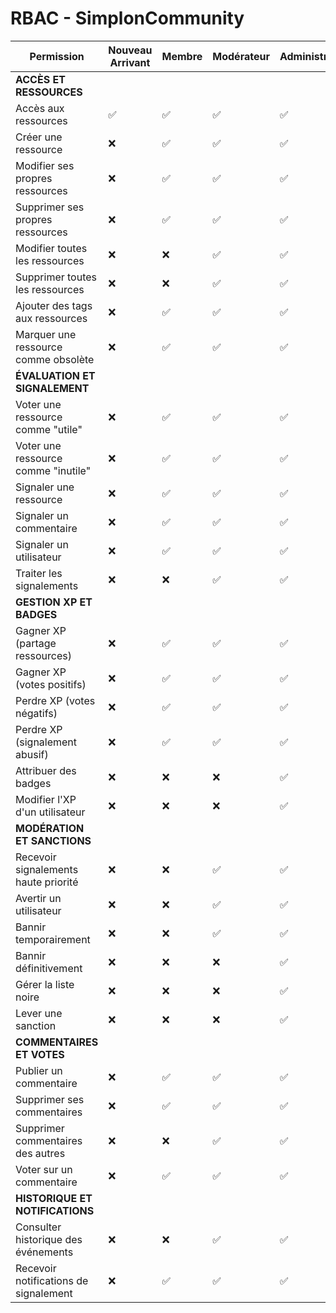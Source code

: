 # RBAC - SimplonCommunity

| Permission                                    | Nouveau Arrivant | Membre | Modérateur | Administrateur |
|----------------------------------------------|-----------------|--------|------------|--------------|
| **ACCÈS ET RESSOURCES**                      |                |        |            |              |
| Accès aux ressources                         | ✅              | ✅      | ✅          | ✅            |
| Créer une ressource                          | ❌              | ✅      | ✅          | ✅            |
| Modifier ses propres ressources              | ❌              | ✅      | ✅          | ✅            |
| Supprimer ses propres ressources             | ❌              | ✅      | ✅          | ✅            |
| Modifier toutes les ressources               | ❌              | ❌      | ✅          | ✅            |
| Supprimer toutes les ressources              | ❌              | ❌      | ✅          | ✅            |
| Ajouter des tags aux ressources              | ❌              | ✅      | ✅          | ✅            |
| Marquer une ressource comme obsolète         | ❌              | ✅      | ✅          | ✅            |
| **ÉVALUATION ET SIGNALEMENT**                |                |        |            |              |
| Voter une ressource comme "utile"            | ❌              | ✅      | ✅          | ✅            |
| Voter une ressource comme "inutile"          | ❌              | ✅      | ✅          | ✅            |
| Signaler une ressource                       | ❌              | ✅      | ✅          | ✅            |
| Signaler un commentaire                      | ❌              | ✅      | ✅          | ✅            |
| Signaler un utilisateur                      | ❌              | ✅      | ✅          | ✅            |
| Traiter les signalements                     | ❌              | ❌      | ✅          | ✅            |
| **GESTION XP ET BADGES**                     |                |        |            |              |
| Gagner XP (partage ressources)               | ❌              | ✅      | ✅          | ✅            |
| Gagner XP (votes positifs)                   | ❌              | ✅      | ✅          | ✅            |
| Perdre XP (votes négatifs)                   | ❌              | ✅      | ✅          | ✅            |
| Perdre XP (signalement abusif)               | ❌              | ✅      | ✅          | ✅            |
| Attribuer des badges                         | ❌              | ❌      | ❌          | ✅            |
| Modifier l'XP d'un utilisateur               | ❌              | ❌      | ❌          | ✅            |
| **MODÉRATION ET SANCTIONS**                  |                |        |            |              |
| Recevoir signalements haute priorité         | ❌              | ❌      | ✅          | ✅            |
| Avertir un utilisateur                       | ❌              | ❌      | ✅          | ✅            |
| Bannir temporairement                        | ❌              | ❌      | ✅          | ✅            |
| Bannir définitivement                        | ❌              | ❌      | ❌          | ✅            |
| Gérer la liste noire                         | ❌              | ❌      | ❌          | ✅            |
| Lever une sanction                           | ❌              | ❌      | ❌          | ✅            |
| **COMMENTAIRES ET VOTES**                    |                |        |            |              |
| Publier un commentaire                       | ❌              | ✅      | ✅          | ✅            |
| Supprimer ses commentaires                   | ❌              | ✅      | ✅          | ✅            |
| Supprimer commentaires des autres            | ❌              | ❌      | ✅          | ✅            |
| Voter sur un commentaire                     | ❌              | ✅      | ✅          | ✅            |
| **HISTORIQUE ET NOTIFICATIONS**              |                |        |            |              |
| Consulter historique des événements          | ❌              | ❌      | ✅          | ✅            |
| Recevoir notifications de signalement        | ❌              | ✅      | ✅          | ✅            |
